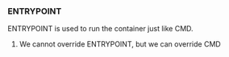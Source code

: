 ### ENTRYPOINT

ENTRYPOINT is used to run the container just like CMD.

1. We cannot override ENTRYPOINT, but we can override CMD